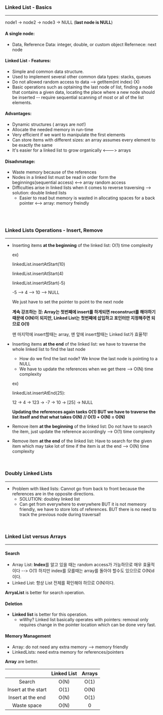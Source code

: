 ### Linked List - Basics
---

node1 -> node2 -> node3 -> NULL (**last node is NULL**)

#### A single node:

- Data, Reference
Data: integer, double, or custom object
Refernece: next node

#### Linked List - Features:

- Simple and common data structure.
- Used to implement several other common data types: stacks, queues
- Do not allowed random access to data --> getItem(int index) (X)
- Basic operations such as optaining the last node of list, finding a node that contains a given data, locating the place where a new node should be inserted -- require sequential scanning of most or all of the list elements.


#### Advantages:

- Dynamic structures ( arrays are not!)
- Allocate the needed memory in run-time
- Very efficient if we want to manipulate the first elements
- Can store items with different sizes: an array assumes every element to be exactly the same
- It's easier for a linked list to grow organically <---> arrays

#### Disadvnatage:

- Waste memory because of the references
- Nodes in a linked list must be read in order form the beginnings(sequential access) <--> array random access
- Difficulties arise in linked lists when it comes to reverse traversing --> solution: double linked lists
   - Easier to read but memory is wasted in allocating spaces for a back pointer <--> array: memory freindly
   


<br><br>
### Linked Lists Operations - Insert, Remove
---
- Inserting items **at the beginning** of the linked list: O(1) time complexity

  ex)

  linkedList.insertAtStart(10)
  
  linkedList.insertAtStart(4)
  
  linkedList.insertAtStart(-5)
  

  -5 --> 4 --> 10 --> NULL

  We just have to set the pointer to point to the next node

  **계속 강조하는 것: Array는 첫번째에 insert를 하게되면 reconstruct를 해야하기 때문에 O(N)이 되지만, Linked List는 첫번째에 삽입하고 포인터만 지정해주면 되므로 O(1)**

  맨 마지막에 insert할때는 array, 맨 앞에 insert할때는 Linked list가 효율적!


- Inserting items **at the end** of the linked list: we have to traverse the whole linked list to find the last node

  - How do we find the last node? We know the last node is pointing to a NULL
  - We have to update the references when we get there --> O(N) time complexity
  
  ex)

  linkedList.insertAtEnd(25):
  
  12 -> 4 -> 123 -> -7 -> 10 -> [25] -> NULL
  
  **Updating the references again taeks O(1) BUT we have to traverse the list itself and that what takes O(N) // O(1) + O(N) = O(N)**


- Remove item **at the beginning** of the linked list: Do not have to search the item, just update the reference accordingly --> O(1) time complexity
- Remove item **at the end** of the linked list: Have to search for the given item which may take lot of time if the item is at the end --> O(N) time complexity

<br>

### Doubly Linked Lists
---
- Problem with liked lists: Cannot go from back to front because the references are in the opposite directions.
   - SOLUTION: doubley linked list
   - Can get from everywhere to everywhere BUT it is not memeory friendly, we have to store lots of references. BUT there is no need to track the previous node during traversal!
   
   
<br>

### Linked List versus Arrays
---
#### Search
- Array List: **Index**를 알고 있을 때는 random access가 가능하므로 매우 효율적이다 --> O(1)
             하지만 index를 모를때는 array를 돌아야 할수도 있으므로 O(N)d이다.
- Linked List: 항상 List 전체를 확인해야 하므로 O(N)이다.

**ArryaList** is better for search operation.


#### Deletion
- **Linked list** is better for this operation.
   - wWhy? Linked list basically operates with pointers: removal only requires change in the pointer location which can be done very fast.
   
#### Memory Management
- Array: do not need any extra memory --> memory friendly
- LinkedLists: need extra memory for references/pointers

**Array** are better.


|                      | Linked List | Arrays|
|:--------------------:|:-----------:|:-----:|
|  Search              | O(N)        | O(1)  |
|  Insert at the start | O(1)        | O(N)  |
|  Insert at the end   | O(N)        | O(1)  |
|  Waste space         | O(N)        | 0     |
